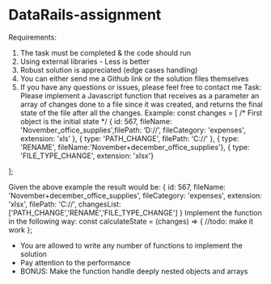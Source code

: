 # DataRails-assignment
Requirements:
1. The task must be completed & the code should run
2. Using external libraries - Less is better
3. Robust solution is appreciated (edge cases handling)
4. You can either send me a Github link or the solution files themselves
5. If you have any questions or issues, please feel free to contact me
Task:
Please implement a Javascript function that receives as a parameter an
array of changes done to a file since it was created, and returns the
final state of the file after all the changes.
Example:
const changes = [
/* First object is the initial state */
{ id: 567, fileName: 'November_office_supplies',filePath: ‘D://’,
fileCategory: 'expenses', extension: 'xls’ },
{ type: 'PATH_CHANGE', filePath: 'C://' },
{ type: 'RENAME', fileName:'November+december_office_supplies'},
{ type: 'FILE_TYPE_CHANGE', extension: 'xlsx'}

];

Given the above example the result would be:
{
id: 567,
fileName: 'November+december_office_supplies',
fileCategory: 'expenses',
extension: 'xlsx',
filePath: 'C://',
changesList:['PATH_CHANGE','RENAME','FILE_TYPE_CHANGE']
}
Implement the function in the following way:
const calculateState = (changes) => {
//todo: make it work
};
- You are allowed to write any number of functions to implement the
solution
- Pay attention to the performance
- BONUS: Make the function handle deeply nested objects and arrays
